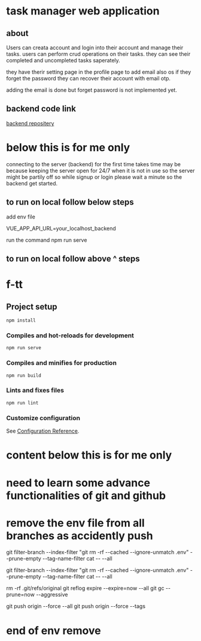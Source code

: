 
# task manager web application

## about

Users can creata account and login into their account and manage their tasks.
users can perform crud operations on their tasks.
they can see their completed and uncompleted tasks saperately.

they have therir setting page in the profile page to add email also os if they forget the password they can recover their account with email otp. 

adding the email is done but forget password is not implemented yet.

## backend code link

[backend repositery](https://github.com/fi020/backend-task-tracker)

# below this is for me only



connecting to the server (backend) for the first time takes time may be because keeping the server open for 24/7 when it is not in use so the server might be partily off so while signup or login please wait a minute so the backend get started.
## to run on local follow below steps
add env file

VUE_APP_API_URL=your_localhost_backend

run the command npm run serve

## to run on local follow above ^ steps

# f-tt















## Project setup
```
npm install
```

### Compiles and hot-reloads for development
```
npm run serve
```

### Compiles and minifies for production
```
npm run build
```

### Lints and fixes files
```
npm run lint
```

### Customize configuration
See [Configuration Reference](https://cli.vuejs.org/config/).









# content below this is for me only
# need to learn some advance functionalities of git and github
# remove the env file from all branches as accidently push
git filter-branch --index-filter "git rm -rf --cached --ignore-unmatch .env" --prune-empty --tag-name-filter cat -- --all

git filter-branch --index-filter "git rm -rf --cached --ignore-unmatch .env" --prune-empty --tag-name-filter cat -- --all

rm -rf .git/refs/original
git reflog expire --expire=now --all
git gc --prune=now --aggressive

git push origin --force --all
git push origin --force --tags

# end of env remove
